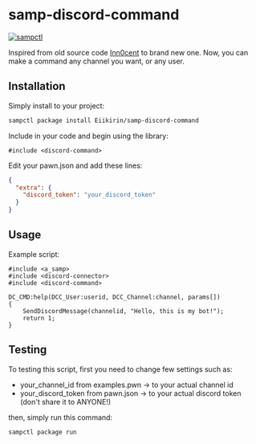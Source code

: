 # samp-discord-command

[![sampctl](https://img.shields.io/badge/sampctl-samp--discord--command-2f2f2f.svg?style=for-the-badge)](https://github.com/Eiikirin/samp-discord-command)

Inspired from old source code [Inn0cent](https://forum.sa-mp.com/showthread.php?t=646843) to brand new one. Now, you can make a command any channel you want, or any user.

## Installation

Simply install to your project:

```bash
sampctl package install Eiikirin/samp-discord-command
```

Include in your code and begin using the library:

```pawn
#include <discord-command>
```

Edit your pawn.json and add these lines:

```json
{
  "extra": {
    "discord_token": "your_discord_token"
  }
}
```

## Usage

Example script:
```pawn
#include <a_samp>
#include <discord-connector>
#include <discord-command>

DC_CMD:help(DCC_User:userid, DCC_Channel:channel, params[]) 
{
    SendDiscordMessage(channelid, "Hello, this is my bot!");
    return 1;
}
```

## Testing

<!--
Depending on whether your package is tested via in-game "demo tests" or
y_testing unit-tests, you should indicate to readers what to expect below here.
-->

To testing this script, first you need to change few settings such as:
* your_channel_id from examples.pwn -> to your actual channel id
* your_discord_token from pawn.json -> to your actual discord token (don't share it to ANYONE!)


then, simply run this command:

```bash
sampctl package run
```
